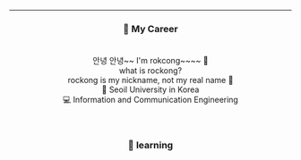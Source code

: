 
---
<h3 align = "center">🔭 My Career<br><br></h3>
<!-- 해당 부분은 프로필에 대한 간략한 설명입니다. -->
<div align = "center">
안녕 안녕~~ I'm rokcong~~~~  👋<br>
what is rockong?<br>
rockong is my nickname, not my real name 🤫<br>
💙 Seoil University in Korea<br>
💻 Information and Communication Engineering<br>
</div>
<br><br>
<h3 align = "center">🌱 learning<br><br></h3>
<!-- 해당 부분은 프로필에 대한 간략한 설명입니다. -->
<div align = "center">

</div>
<table sytle="">
</table>

<!--
**rokcong/rokcong** is a ✨ _special_ ✨ repository because its `README.md` (this file) appears on your GitHub profile.

Here are some ideas to get you started:

- 🔭 I’m currently working on ...
- 🌱 I’m currently learning ...
- 👯 I’m looking to collaborate on ...
- 🤔 I’m looking for help with ...
- 💬 Ask me about ...
- 📫 How to reach me: ...
- 😄 Pronouns: ...
- ⚡ Fun fact: ...
-->
